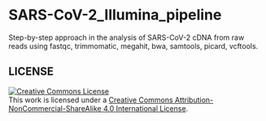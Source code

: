 # SARS-CoV-2_Illumina_pipeline
Step-by-step approach in the analysis of SARS-CoV-2 cDNA from raw reads using fastqc, trimmomatic, megahit, bwa, samtools, picard, vcftools.

## LICENSE
<a rel="license" href="http://creativecommons.org/licenses/by-nc-sa/4.0/"><img alt="Creative Commons License" style="border-width:0" src="https://i.creativecommons.org/l/by-nc-sa/4.0/88x31.png" /></a><br />This work is licensed under a <a rel="license" href="http://creativecommons.org/licenses/by-nc-sa/4.0/">Creative Commons Attribution-NonCommercial-ShareAlike 4.0 International License</a>.
